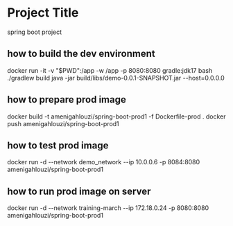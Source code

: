 # Project Title

spring boot project

## how to build the dev environment
docker run -it -v "$PWD":/app -w /app  -p 8080:8080 gradle:jdk17 bash
./gradlew build
java -jar build/libs/demo-0.0.1-SNAPSHOT.jar --host=0.0.0.0


## how to prepare prod image
docker build -t  amenigahlouzi/spring-boot-prod1 -f Dockerfile-prod .
docker push amenigahlouzi/spring-boot-prod1

## how to test prod image
docker run -d --network demo_network --ip 10.0.0.6 -p 8084:8080  amenigahlouzi/spring-boot-prod1 

## how to run prod image on server
docker run -d --network training-march --ip 172.18.0.24 -p 8080:8080  amenigahlouzi/spring-boot-prod1 